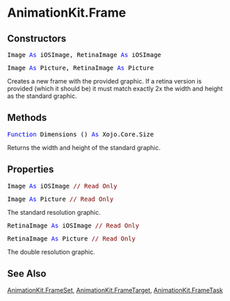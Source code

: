 # AnimationKit.Frame

## Constructors

<pre><span style="color: #000000;">Image <span style="color: #0000FF;">As</span> iOSImage, RetinaImage <span style="color: #0000FF;">As</span> iOSImage</span></pre>
<pre><span style="color: #000000;">Image <span style="color: #0000FF;">As</span> Picture, RetinaImage <span style="color: #0000FF;">As</span> Picture</span></pre>
Creates a new frame with the provided graphic. If a retina version is provided (which it should be) it must match exactly 2x the width and height as the standard graphic.

## Methods

<pre id="method.dimensions"><span style="color: #000000;"><span style="color: #0000FF;">Function</span> Dimensions () <span style="color: #0000FF;">As</span> Xojo.Core.Size</span></pre>
Returns the width and height of the standard graphic.

## Properties

<pre id="property.image"><span style="color: #000000;">Image <span style="color: #0000FF;">As</span> iOSImage <span style="color: #800000;">// Read Only</span></span></pre>
<pre><span style="color: #000000;">Image <span style="color: #0000FF;">As</span> Picture <span style="color: #800000;">// Read Only</span></span></pre>
The standard resolution graphic.

<pre id="property.retinaimage"><span style="color: #000000;">RetinaImage <span style="color: #0000FF;">As</span> iOSImage <span style="color: #800000;">// Read Only</span></span></pre>
<pre><span style="color: #000000;">RetinaImage <span style="color: #0000FF;">As</span> Picture <span style="color: #800000;">// Read Only</span></span></pre>
The double resolution graphic.

## See Also

[AnimationKit.FrameSet](AnimationKit.FrameSet.md), [AnimationKit.FrameTarget](AnimationKit.FrameTarget.md), [AnimationKit.FrameTask](AnimationKit.FrameTask.md)